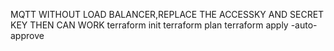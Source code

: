 MQTT WITHOUT LOAD BALANCER,REPLACE THE ACCESSKY AND SECRET KEY THEN CAN WORK
terraform init
terraform plan
terraform apply -auto-approve